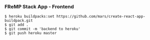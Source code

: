 ### FReMP Stack App - Frontend

```
$ heroku buildpacks:set https://github.com/mars/create-react-app-buildpack.git
$ git add .
$ git commit -m 'backend to heroku'
$ git push heroku master
```